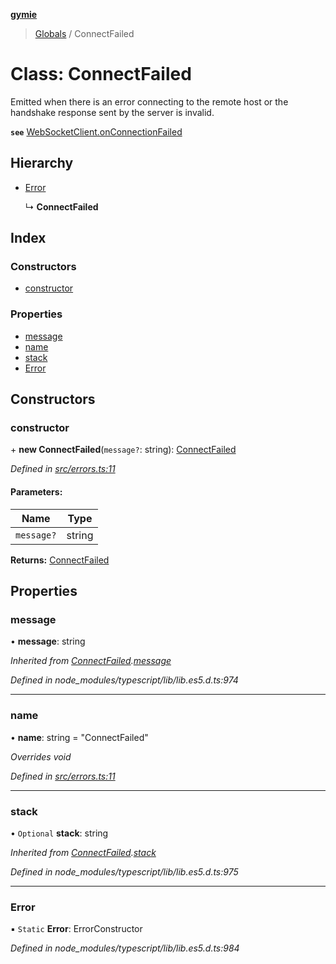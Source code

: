 **[gymie](../README.md)**

> [Globals](../globals.md) / ConnectFailed

# Class: ConnectFailed

Emitted when there is an error connecting to the remote host or the handshake response sent by the server is invalid.

**`see`** [WebSocketClient.onConnectionFailed](https://github.com/theturtle32/WebSocket-Node/blob/master/docs/WebSocketClient.md#connectfailed)

## Hierarchy

* [Error](connectfailed.md#error)

  ↳ **ConnectFailed**

## Index

### Constructors

* [constructor](connectfailed.md#constructor)

### Properties

* [message](connectfailed.md#message)
* [name](connectfailed.md#name)
* [stack](connectfailed.md#stack)
* [Error](connectfailed.md#error)

## Constructors

### constructor

\+ **new ConnectFailed**(`message?`: string): [ConnectFailed](connectfailed.md)

*Defined in [src/errors.ts:11](https://github.com/jscriptcoder/Gymie-Client/blob/89194c5/src/errors.ts#L11)*

#### Parameters:

Name | Type |
------ | ------ |
`message?` | string |

**Returns:** [ConnectFailed](connectfailed.md)

## Properties

### message

•  **message**: string

*Inherited from [ConnectFailed](connectfailed.md).[message](connectfailed.md#message)*

*Defined in node_modules/typescript/lib/lib.es5.d.ts:974*

___

### name

•  **name**: string = "ConnectFailed"

*Overrides void*

*Defined in [src/errors.ts:11](https://github.com/jscriptcoder/Gymie-Client/blob/89194c5/src/errors.ts#L11)*

___

### stack

• `Optional` **stack**: string

*Inherited from [ConnectFailed](connectfailed.md).[stack](connectfailed.md#stack)*

*Defined in node_modules/typescript/lib/lib.es5.d.ts:975*

___

### Error

▪ `Static` **Error**: ErrorConstructor

*Defined in node_modules/typescript/lib/lib.es5.d.ts:984*
